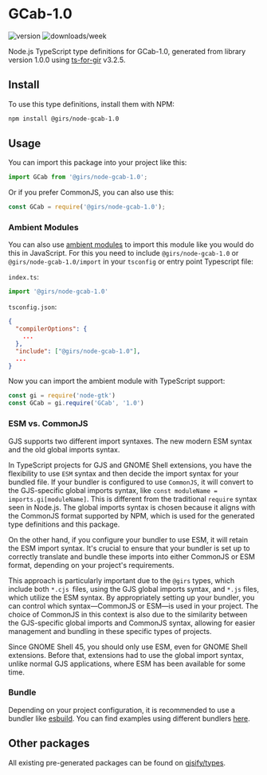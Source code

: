 
# GCab-1.0

![version](https://img.shields.io/npm/v/@girs/node-gcab-1.0)
![downloads/week](https://img.shields.io/npm/dw/@girs/node-gcab-1.0)


Node.js TypeScript type definitions for GCab-1.0, generated from library version 1.0.0 using [ts-for-gir](https://github.com/gjsify/ts-for-gir) v3.2.5.


## Install

To use this type definitions, install them with NPM:
```bash
npm install @girs/node-gcab-1.0
```

## Usage

You can import this package into your project like this:
```ts
import GCab from '@girs/node-gcab-1.0';
```

Or if you prefer CommonJS, you can also use this:
```ts
const GCab = require('@girs/node-gcab-1.0');
```

### Ambient Modules

You can also use [ambient modules](https://github.com/gjsify/ts-for-gir/tree/main/packages/cli#ambient-modules) to import this module like you would do this in JavaScript.
For this you need to include `@girs/node-gcab-1.0` or `@girs/node-gcab-1.0/import` in your `tsconfig` or entry point Typescript file:

`index.ts`:
```ts
import '@girs/node-gcab-1.0'
```

`tsconfig.json`:
```json
{
  "compilerOptions": {
    ...
  },
  "include": ["@girs/node-gcab-1.0"],
  ...
}
```

Now you can import the ambient module with TypeScript support: 

```ts
const gi = require('node-gtk')
const GCab = gi.require('GCab', '1.0')
```



### ESM vs. CommonJS

GJS supports two different import syntaxes. The new modern ESM syntax and the old global imports syntax.

In TypeScript projects for GJS and GNOME Shell extensions, you have the flexibility to use `ESM` syntax and then decide the import syntax for your bundled file. If your bundler is configured to use `CommonJS`, it will convert to the GJS-specific global imports syntax, like `const moduleName = imports.gi[moduleName]`. This is different from the traditional `require` syntax seen in Node.js. The global imports syntax is chosen because it aligns with the CommonJS format supported by NPM, which is used for the generated type definitions and this package.

On the other hand, if you configure your bundler to use ESM, it will retain the ESM import syntax. It's crucial to ensure that your bundler is set up to correctly translate and bundle these imports into either CommonJS or ESM format, depending on your project's requirements.

This approach is particularly important due to the `@girs` types, which include both `*.cjs `files, using the GJS global imports syntax, and `*.js` files, which utilize the ESM syntax. By appropriately setting up your bundler, you can control which syntax—CommonJS or ESM—is used in your project. The choice of CommonJS in this context is also due to the similarity between the GJS-specific global imports and CommonJS syntax, allowing for easier management and bundling in these specific types of projects.

Since GNOME Shell 45, you should only use ESM, even for GNOME Shell extensions. Before that, extensions had to use the global import syntax, unlike normal GJS applications, where ESM has been available for some time.

### Bundle

Depending on your project configuration, it is recommended to use a bundler like [esbuild](https://esbuild.github.io/). You can find examples using different bundlers [here](https://github.com/gjsify/ts-for-gir/tree/main/examples).

## Other packages

All existing pre-generated packages can be found on [gjsify/types](https://github.com/gjsify/types).

